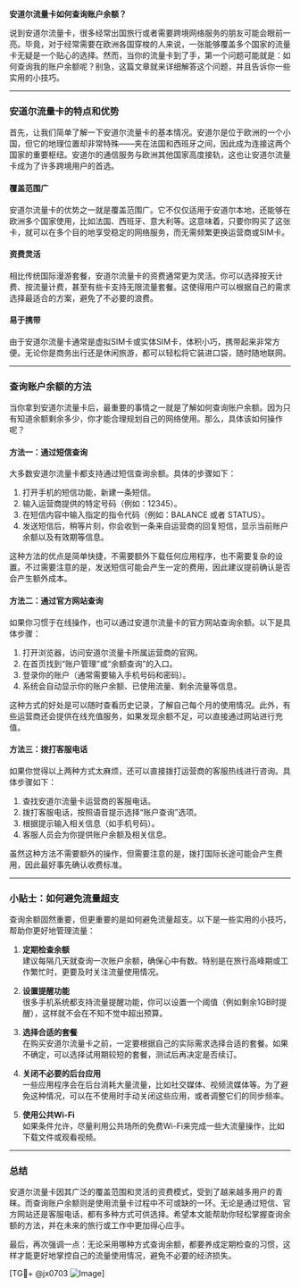 **安道尔流量卡如何查询账户余额？**

说到安道尔流量卡，很多经常出国旅行或者需要跨境网络服务的朋友可能会眼前一亮。毕竟，对于经常需要在欧洲各国穿梭的人来说，一张能够覆盖多个国家的流量卡无疑是一个贴心的选择。然而，当你的流量卡到了手，第一个问题可能就是：如何查询我的账户余额呢？别急，这篇文章就来详细解答这个问题，并且告诉你一些实用的小技巧。

---

### **安道尔流量卡的特点和优势**

首先，让我们简单了解一下安道尔流量卡的基本情况。安道尔是位于欧洲的一个小国，但它的地理位置却非常特殊——夹在法国和西班牙之间，因此成为连接这两个国家的重要枢纽。安道尔的通信服务与欧洲其他国家高度接轨，这也让安道尔流量卡成为了许多跨境用户的首选。

#### **覆盖范围广**
安道尔流量卡的优势之一就是覆盖范围广。它不仅仅适用于安道尔本地，还能够在欧洲多个国家使用，比如法国、西班牙、意大利等。这意味着，只要你购买了这张卡，就可以在多个目的地享受稳定的网络服务，而无需频繁更换运营商或SIM卡。

#### **资费灵活**
相比传统国际漫游套餐，安道尔流量卡的资费通常更为灵活。你可以选择按天计费、按流量计费，甚至有些卡支持无限流量套餐。这使得用户可以根据自己的需求选择最适合的方案，避免了不必要的浪费。

#### **易于携带**
由于安道尔流量卡通常是虚拟SIM卡或实体SIM卡，体积小巧，携带起来非常方便。无论你是商务出行还是休闲旅游，都可以轻松将它装进口袋，随时随地联网。

---

### **查询账户余额的方法**

当你拿到安道尔流量卡后，最重要的事情之一就是了解如何查询账户余额。因为只有知道余额剩余多少，你才能合理规划自己的网络使用。那么，具体该如何操作呢？

#### **方法一：通过短信查询**
大多数安道尔流量卡都支持通过短信查询余额。具体的步骤如下：

1. 打开手机的短信功能，新建一条短信。
2. 输入运营商提供的特定号码（例如：12345）。
3. 在短信内容中输入指定的指令代码（例如：BALANCE 或者 STATUS）。
4. 发送短信后，稍等片刻，你会收到一条来自运营商的回复短信，显示当前账户余额以及有效期等信息。

这种方法的优点是简单快捷，不需要额外下载任何应用程序，也不需要复杂的设置。不过需要注意的是，发送短信可能会产生一定的费用，因此建议提前确认是否会产生额外成本。

#### **方法二：通过官方网站查询**
如果你习惯于在线操作，也可以通过安道尔流量卡的官方网站查询余额。以下是具体步骤：

1. 打开浏览器，访问安道尔流量卡所属运营商的官网。
2. 在首页找到“账户管理”或“余额查询”的入口。
3. 登录你的账户（通常需要输入手机号码和密码）。
4. 系统会自动显示你的账户余额、已使用流量、剩余流量等信息。

这种方式的好处是可以随时查看历史记录，了解自己每个月的使用情况。此外，有些运营商还会提供在线充值服务，如果发现余额不足，可以直接通过网站进行充值。

#### **方法三：拨打客服电话**
如果你觉得以上两种方式太麻烦，还可以直接拨打运营商的客服热线进行咨询。具体步骤如下：

1. 查找安道尔流量卡运营商的客服电话。
2. 拨打客服电话，按照语音提示选择“账户查询”选项。
3. 根据提示输入相关信息（如手机号码）。
4. 客服人员会为你提供账户余额及相关信息。

虽然这种方法不需要额外的操作，但需要注意的是，拨打国际长途可能会产生费用，因此最好事先确认收费标准。

---

### **小贴士：如何避免流量超支**

查询余额固然重要，但更重要的是如何避免流量超支。以下是一些实用的小技巧，帮助你更好地管理流量：

1. **定期检查余额**  
   建议每隔几天就查询一次账户余额，确保心中有数。特别是在旅行高峰期或工作繁忙时，更要及时关注流量使用情况。

2. **设置提醒功能**  
   很多手机系统都支持流量提醒功能，你可以设置一个阈值（例如剩余1GB时提醒），这样就不会在不知不觉中超出预算。

3. **选择合适的套餐**  
   在购买安道尔流量卡之前，一定要根据自己的实际需求选择合适的套餐。如果不确定，可以选择试用期较短的套餐，测试后再决定是否续订。

4. **关闭不必要的后台应用**  
   一些应用程序会在后台消耗大量流量，比如社交媒体、视频流媒体等。为了避免这种情况，可以在不使用时手动关闭这些应用，或者调整它们的同步频率。

5. **使用公共Wi-Fi**  
   如果条件允许，尽量利用公共场所的免费Wi-Fi来完成一些大流量操作，比如下载文件或观看视频。

---

### **总结**

安道尔流量卡因其广泛的覆盖范围和灵活的资费模式，受到了越来越多用户的青睐。而查询账户余额则是使用流量卡过程中不可或缺的一环。无论是通过短信、官方网站还是客服电话，都有多种方式可供选择。希望本文能帮助你轻松掌握查询余额的方法，并在未来的旅行或工作中更加得心应手。

最后，再次强调一点：无论采用哪种方式查询余额，都要养成定期检查的习惯，这样才能更好地掌控自己的流量使用情况，避免不必要的经济损失。

[TG💪+ @jx0703 ![Image](https://github.com/user-attachments/assets/dbca1d08-cadb-493c-b0ec-ad6f7a83f270)]